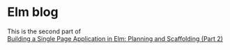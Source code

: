 
# Elm blog 

This is the second part of  
 [Building a Single Page Application in Elm: Planning and Scaffolding (Part 2)](https://medium.com/@grrinchas/building-a-single-page-application-in-elm-planning-and-scaffolding-part-2-279b4924c578)




